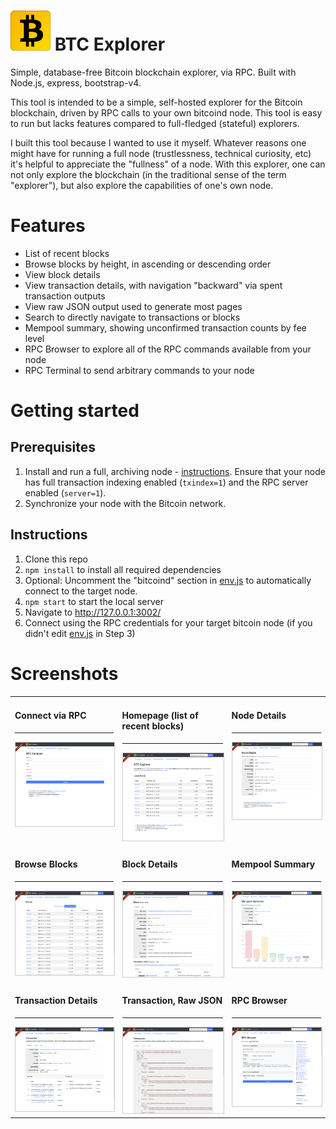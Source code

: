 # ![BTC Explorer](public/img/logo/btc-64.png) BTC Explorer

Simple, database-free Bitcoin blockchain explorer, via RPC. Built with Node.js, express, bootstrap-v4.

This tool is intended to be a simple, self-hosted explorer for the Bitcoin blockchain, driven by RPC calls to your own bitcoind node. This tool is easy to run but lacks features compared to full-fledged (stateful) explorers.

I built this tool because I wanted to use it myself. Whatever reasons one might have for running a full node (trustlessness, technical curiosity, etc) it's helpful to appreciate the "fullness" of a node. With this explorer, one can not only explore the blockchain (in the traditional sense of the term "explorer"), but also explore the capabilities of one's own node.

# Features

* List of recent blocks
* Browse blocks by height, in ascending or descending order
* View block details
* View transaction details, with navigation "backward" via spent transaction outputs
* View raw JSON output used to generate most pages
* Search to directly navigate to transactions or blocks
* Mempool summary, showing unconfirmed transaction counts by fee level
* RPC Browser to explore all of the RPC commands available from your node
* RPC Terminal to send arbitrary commands to your node

# Getting started

## Prerequisites

1. Install and run a full, archiving node - [instructions](https://bitcoin.org/en/full-node). Ensure that your node has full transaction indexing enabled (`txindex=1`) and the RPC server enabled (`server=1`).
2. Synchronize your node with the Bitcoin network.

## Instructions

1. Clone this repo
2. `npm install` to install all required dependencies
3. Optional: Uncomment the "bitcoind" section in [env.js](app/env.js) to automatically connect to the target node.
4. `npm start` to start the local server
5. Navigate to http://127.0.0.1:3002/
6. Connect using the RPC credentials for your target bitcoin node (if you didn't edit [env.js](app/env.js) in Step 3)

# Screenshots

<table>
  <tr>
    <td valign="top">
      <h4>Connect via RPC</h4>
      <hr/>
      <img src="public/img/screenshots/connect.png" style="margin-right:5px; border: 1px solid #ccc;" />
    </td>
    <td valign="top">
      <h4>Homepage (list of recent blocks)</h4>
      <hr/>
      <img src="public/img/screenshots/home.png" style="margin-right:5px; border: 1px solid #ccc;" />
    </td>
    <td valign="top">
      <h4>Node Details</h4>
      <hr/>
      <img src="public/img/screenshots/node-details.png" style="margin-right:5px; border: 1px solid #ccc;" />
    </td>
  </tr>
  <tr>
    <td valign="top">
      <h4>Browse Blocks</h4>
      <hr/>
      <img src="public/img/screenshots/blocks.png" style="margin-right:5px; border: 1px solid #ccc;" />
    </td>
    <td valign="top">
      <h4>Block Details</h4>
      <hr/>
      <img src="public/img/screenshots/block.png" style="margin-right:5px; border: 1px solid #ccc;" />
    </td>
    <td valign="top">
      <h4>Mempool Summary</h4>
      <hr/>
      <img src="public/img/screenshots/mempool-summary.png" style="margin-right:5px; border: 1px solid #ccc;" />
    </td>
  </tr>
  <tr>
    <td valign="top">
      <h4>Transaction Details</h4>
      <hr/>
      <img src="public/img/screenshots/transaction.png" style="margin-right:5px; border: 1px solid #ccc;" />
    </td>
    <td valign="top">
      <h4>Transaction, Raw JSON</h4>
      <hr/>
      <img src="public/img/screenshots/transaction-raw.png" style="margin-right:5px; border: 1px solid #ccc;" />
    </td>
    <td valign="top">
      <h4>RPC Browser</h4>
      <hr/>
      <img src="public/img/screenshots/rpc-browser.png" style="margin-right:5px; border: 1px solid #ccc;" />
    </td>
  </tr>
</table>
